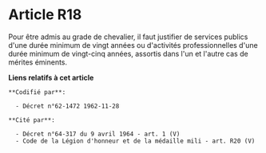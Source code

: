 # Article R18

Pour être admis au grade de chevalier, il faut justifier de services publics d'une durée minimum de vingt années ou
d'activités professionnelles d'une durée minimum de vingt-cinq années, assortis dans l'un et l'autre cas de mérites éminents.

**Liens relatifs à cet article**

	**Codifié par**:

	  - Décret n°62-1472 1962-11-28

	**Cité par**:

	  - Décret n°64-317 du 9 avril 1964 - art. 1 (V)
	  - Code de la Légion d'honneur et de la médaille mili - art. R20 (V)
